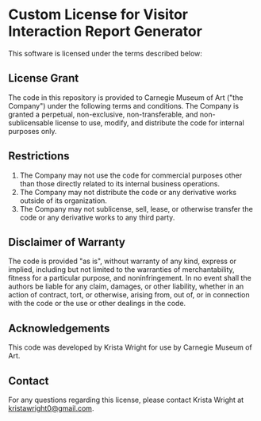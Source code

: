 # Custom License for Visitor Interaction Report Generator

This software is licensed under the terms described below:

## License Grant

The code in this repository is provided to Carnegie Museum of Art ("the Company") under the following terms and conditions. The Company is granted a perpetual, non-exclusive, non-transferable, and non-sublicensable license to use, modify, and distribute the code for internal purposes only.

## Restrictions

1. The Company may not use the code for commercial purposes other than those directly related to its internal business operations.
2. The Company may not distribute the code or any derivative works outside of its organization.
3. The Company may not sublicense, sell, lease, or otherwise transfer the code or any derivative works to any third party.

## Disclaimer of Warranty

The code is provided "as is", without warranty of any kind, express or implied, including but not limited to the warranties of merchantability, fitness for a particular purpose, and noninfringement. In no event shall the authors be liable for any claim, damages, or other liability, whether in an action of contract, tort, or otherwise, arising from, out of, or in connection with the code or the use or other dealings in the code.

## Acknowledgements

This code was developed by Krista Wright for use by Carnegie Museum of Art.

## Contact

For any questions regarding this license, please contact Krista Wright at kristawright0@gmail.com.
